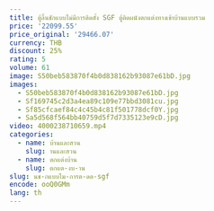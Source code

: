 ```yaml
---
title: ตู้ลิ้นชักแบบไม่มีการติดตั้ง SGF ตู้ติดผนังตกแต่งทางเข้าบ้านแบบรวม
price: '22099.55'
price_original: '29466.07'
currency: THB
discount: 25%
rating: 5
volume: 61
image: S50beb583870f4b0d838162b93087e61bD.jpg
images:
  - S50beb583870f4b0d838162b93087e61bD.jpg
  - Sf169745c2d3a4ea89c109e77bbd3081cu.jpg
  - Sf85cfcaef84c4c45b4c81f501778dcf0Y.jpg
  - Sa5d568f564bb40759d5f7d7335123e9cD.jpg
video: 4000238710659.mp4
categories:
  - name: บ้านและสวน
    slug: านและสวน
  - name: ตกแต่งบ้าน
    slug: ตกแต-งบ-าน
slug: นช-กแบบไม-การต-ดต-sgf
encode: ooQ0GMm
lang: th
---
```

  